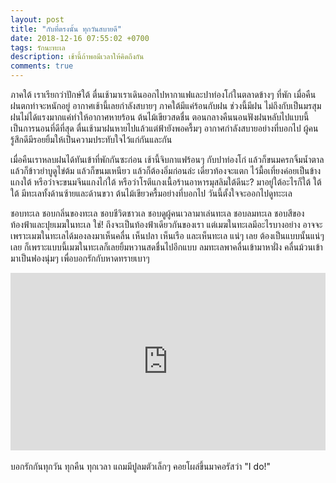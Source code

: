 ```yaml
---
layout: post
title: "กับที่ตรงนั้น ทุกวันสบายดี"
date: 2018-12-16 07:55:02 +0700
tags: รักนะทะเล
description: เช้านี้ถ้าพอมีเวลาให้คิดถึงกัน
comments: true
---
```

ภาคใต้ เราเรียกว่าปักษ์ใต้ ตื่นเช้ามาเราเดินออกไปหากาแฟและปาท่องโก๋ในตลาดข้างๆ ที่พัก เมื่อคืนฝนตกท่าจะหนักอยู่ อากาศเช้านี้เลยกำลังสบายๆ ภาคใต้มีแค่ร้อนกับฝน ช่วงนี้มีฝน ไม่ถึงกับเป็นมรสุม ฝนไม่ได้แรงมากแค่ทำให้อากาศหายร้อน ต้นไม้เขียวสดชื่น ตอนกลางคืนนอนฟังฝนหลับไปแบบนี้เป็นการนอนที่ดีที่สุด ตื่นเช้ามาฝนหายไปแล้วแต่ฟ้ายังพอครื้มๆ อากาศกำลังสบายอย่างที่บอกไป ผู้คนรู้สึกดีมีรอยยิ้มให้เป็นความประทับใจไว้แก่กันและกัน

เมื่อคืนเราหลบฝนได้ทันเข้าที่พักกันซะก่อน เช้านี้จิบกาแฟร้อนๆ กับปาท่องโก๋ แล้วก็ขนมครกจิ้มน้ำตาล แล้วก็ข้าวยำบูดูไข่ต้ม แล้วก็ขนมเหนียว แล้วก็ต้องอิ่มก่อนล่ะ เดี๋ยวท้องจะแตก ไว้มื้อเที่ยงค่อยเป็นข้างแกงใต้ หรือว่าจะขนมจีนแกงไก่ใต้ หรือว่าโรตีแกงเนื้อร้านอาหารมุสลิมใต้ดีนะ? มาอยู่ใต้อะไรก็ใต้ ใต้ ใต้ มีทะเลทั้งด้านซ้ายและด้านขวา ต้นไม้เขียวครื้มอย่างที่บอกไป วันนี้ตั้งใจจะออกไปดูทะะเล

ชอบทะเล ชอบกลิ่นของทะเล ชอบชีวิตชาวเล ชอบดูผู้คนเวลามาเล่นทะเล ชอบลมทะเล ชอบสีของท้องฟ้าและปุยเมฆในทะเล ใช่! ถึงจะเป็นท้องฟ้าเดียวกันของเรา แต่เมฆในทะเลมีอะไรบางอย่าง อาจจะเพราะเมฆในทะเลได้มองลงมาเห็นคลื่น เห็นปลา เห็นเรือ และเห็นทะเล แน่ๆ เลย ต้องเป็นแบบนั้นแน่ๆ เลย ก็เพราะแบบนี้เมฆในทะเลก็เลยยิ้มหวานสดชื่นไปอีกแบบ ลมทะเลพาคลื่นเข้ามาหาฝั่ง คลื่นม้วนเข้ามาเป็นฟองนุ่มๆ เพื่อบอกรักกับหาดทรายเบาๆ

<div style="position:relative;width:100%;height:0;padding-bottom:56.25%;">
<iframe style="width:100%;height:100%;position:absolute;top:0;left:0;" src="https://www.youtube.com/embed/OtB5-d1BfdE" frameborder="0" allow="autoplay; encrypted-media" allowfullscreen>
</iframe>
</div>
<br />บอกรักกันทุกวัน ทุกคืน ทุกเวลา แถมมีปูลมตัวเล็กๆ คอยโผล่ขึ้นมาคอรัสว่า <i class="fa fa-heart" style="color:#C38FD6"></i> "I do!"
